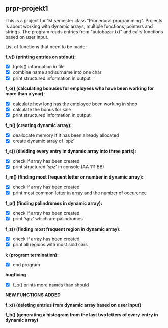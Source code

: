 ## prpr-projekt1

This is a project for 1st semester class "Procedural programming". Projects is about working with dynamic arrays, multiple functions, pointers and strings. The program reads entries from "autobazar.txt" and calls functions based on user input.

List of functions that need to be made:

**f_v() (printing entries on stdout):**
 - [x] fgets() information in file
 - [x] combine name and surname into one char
 - [x] print structured information in output
 
**f_o() (calculating bonuses for employees who have been working for more than a year):**
 - [x] calculate how long has the employee been working in shop
 - [x] calculate the bonus for sale
 - [x] print structured information in output
 
**f_n() (creating dynamic array):**
 - [x] deallocate memory if it has been already allocated
 - [x] create dynamic array of 'spz'
 
**f_s() (dividing every entry in dynamic array into three parts):**
 - [x] check if array has been created
 - [x] print structured 'spz' in console (AA 111 BB)
  
**f_m() (finding most frequent letter or number in dynamic array):**
 - [x] check if array has been created
 - [x] print most common letter in array and the number of occurence

**f_p() (finding palindromes in dynamic array):**
 - [x] check if array has been created
 - [x] print 'spz' which are palindromes
  
**f_z() (finding most frequent region in dynamic array):**
 - [x] check if array has been created
 - [x] print all regions with most sold cars
 
**k (program termination):**
 - [x] end program

**bugfixing**
 - [x] f_o() prints more names than should

**NEW FUNCTIONS ADDED**

**f_x() (deleting entries from dynamic array based on user input)**

**f_h() (generating a histogram from the last two letters of every entry in dynamic array)**
